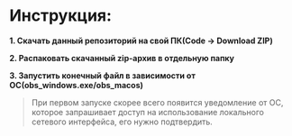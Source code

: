 # Инструкция: #
**1. Скачать данный репозиторий на свой ПК(Code -> Download ZIP)**

**2. Распаковать скачанный zip-архив в отдельную папку**

**3. Запустить конечный файл в зависимости от ОС(obs_windows.exe/obs_macos)**

> При первом запуске скорее всего появится уведомление от ОС, которое запрашивает доступ на использование локального сетевого интерфейса, его нужно подтвердить.